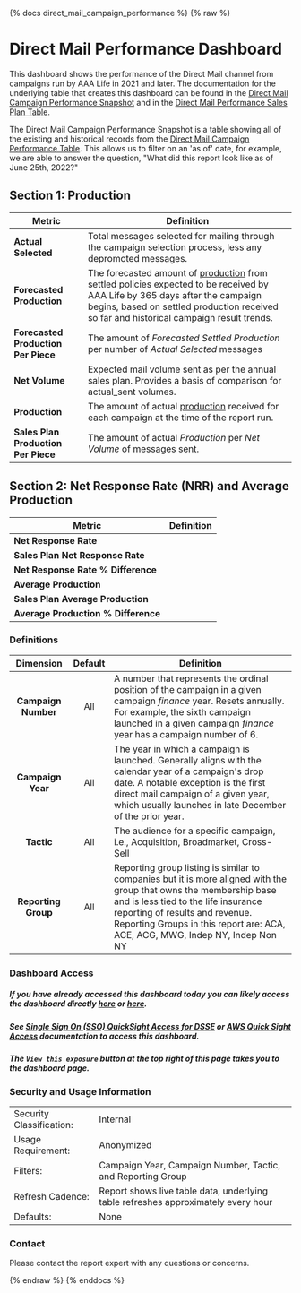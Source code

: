 {% docs direct_mail_campaign_performance %}
{% raw %}


# Direct Mail Performance Dashboard
This dashboard shows the performance of the Direct Mail channel from campaigns run by AAA Life
in 2021 and later. The documentation for the underlying table that creates this dashboard can be 
found in the [Direct Mail Campaign Performance Snapshot](#!/snapshot/snapshot.aaa_life_data_platform.direct_mail_campaign_performance_history)
and in the [Direct Mail Performance Sales Plan Table](#!/model/model.aaa_life_data_platform.gold_sales_plan_direct_mail_performance).

The Direct Mail Campaign Performance Snapshot is a table showing all of the existing and 
historical records from the 
[Direct Mail Campaign Performance Table](#!/model/model.aaa_life_data_platform.gold_direct_mail_campaign_performance).
This allows us to filter on an 'as of' date, for example, we are able to answer the question, 
"What did this report look like as of June 25th, 2022?"

## Section 1: Production
| **Metric** | **Definition** |
| ---------- | -------------- |
| **Actual Selected** | Total messages selected for mailing through the campaign selection process, less any depromoted messages. |
| **Forecasted Production** | The forecasted amount of [production](#!/model/model.aaa_life_data_platform.gold_production_by_policy#settled_production) from settled policies expected to be received by AAA Life by 365 days after the campaign begins, based on settled production received so far and historical campaign result trends. |
| **Forecasted Production Per Piece** | The amount of *Forecasted Settled Production* per number of *Actual Selected* messages | 
| **Net Volume** | Expected mail volume sent as per the annual sales plan. Provides a basis of comparison for actual_sent volumes. |
| **Production** | The amount of actual [production](#!/model/model.aaa_life_data_platform.gold_production_by_policy#settled_production) received for each campaign at the time of the report run. |
| **Sales Plan Production Per Piece** | The amount of actual *Production* per *Net Volume* of messages sent. |

## Section 2: Net Response Rate (NRR) and Average Production
| **Metric** | **Definition** |
| ---------- | -------------- |
| **Net Response Rate** |  |
| **Sales Plan Net Response Rate** |  |
| **Net Response Rate % Difference** |  |
| **Average Production** |  |
| **Sales Plan Average Production** |  |
| **Average Production % Difference** |  |

### Definitions
| **Dimension** | **Default** | **Definition** |
|:-------------:|:-----------:| -------------- |
| **Campaign Number** | All | A number that represents the ordinal position of the campaign in a given campaign _finance_ year. Resets annually. For example, the sixth campaign launched in a given campaign _finance_ year has a campaign number of 6. |
| **Campaign Year**   | All | The year in which a campaign is launched. Generally aligns with the calendar year of a campaign's drop date. A notable exception is the first direct mail campaign of a given year, which usually launches in late December of the prior year. |
| **Tactic**          | All | The audience for a specific campaign, i.e., Acquisition, Broadmarket, Cross-Sell |
| **Reporting Group** | All | Reporting group listing is similar to companies but it is more aligned with the group that owns the membership base and is less tied to the life insurance reporting of results and revenue. Reporting Groups in this report are: ACA, ACE, ACG, MWG, Indep NY, Indep Non NY |

### Dashboard Access
##### If you have already accessed this dashboard today you can likely access the dashboard directly [here](https://us-east-1.quicksight.aws.amazon.com/sn/dashboards/e6a01120-edbb-4915-836e-9f9040841cfa) or [here](https://us-east-1.quicksight.aws.amazon.com/sn/start/dashboards).
##### See [Single Sign On (SSO) QuickSight Access for DSSE](https://aaalife-data.atlassian.net/wiki/spaces/DPF/pages/10652483611/SSO+Quick+Sight+Access+for+DSSE) or [AWS Quick Sight Access](https://aaalife-data.atlassian.net/wiki/spaces/DPF/pages/823885867/AWS+Quick+Sight+Access+for+DSSE) documentation to access this dashboard.
##### The `View this exposure` button at the top right of this page takes you to the dashboard page.

### Security and Usage Information
|     |     |
| --- | --- |
| Security Classification: | Internal |
| Usage Requirement:       | Anonymized |
| Filters:                 | Campaign Year, Campaign Number, Tactic, and Reporting Group |
| Refresh Cadence:         | Report shows live table data, underlying table refreshes approximately every hour |
| Defaults:                | None |

### Contact
Please contact the report expert with any questions or concerns.

{% endraw %}
{% enddocs %}